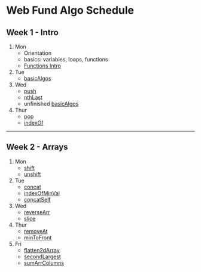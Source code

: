 # Web Fund Algo Schedule

## Week 1 - Intro

1. Mon
   - Orientation
   - basics: variables, loops, functions
   - [Functions Intro](../function-intro.md)
2. Tue
   - [basicAlgos](../basicAlgos.js)
3. Wed
   - [push](../recreated_methods/Array/push.js)
   - [nthLast](../arrays/nthLast.js)
   - unfinished [basicAlgos](../basicAlgos.js)
4. Thur
   - [pop](../recreated_methods/Array/pop.js)
   - [indexOf](../recreated_methods/Array/indexOf.js)

---

## Week 2 - Arrays

1. Mon
   - [shift](../recreated_methods/Array/shift.js)
   - [unshift](../recreated_methods/Array/unshift.js)
2. Tue
   - [concat](../recreated_methods/Array/concat.js)
   - [indexOfMinVal](../arrays/indexOfMinVal.js)
   - [concatSelf](../arrays/concatSelf.js)
3. Wed
   - [reverseArr](../arrays/reverseArr.js)
   - [slice](../recreated_methods/Array/slice.js)
4. Thur
   - [removeAt](../arrays/removeAt.js)
   - [minToFront](../arrays/minToFront.js)
5. Fri
   - [flatten2dArray](../arrays/flatten2dArray.js)
   - [secondLargest](../arrays/secondLargest.js)
   - [sumArrColumns](../arrays/sumArrColumns.js)
